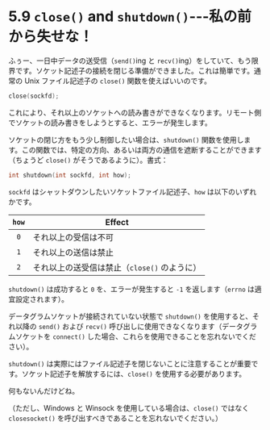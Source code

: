 # 5.9 `close()` and `shutdown()`---私の前から失せな！

ふぅー、一日中データの送受信（`send()`ing と `recv()`ing）をしていて、もう限界です。ソケット記述子の接続を閉じる準備ができました。これは簡単です。通常の Unix ファイル記述子の `close()` 関数を使えばいいのです。

```c
close(sockfd);
```

これにより、それ以上のソケットへの読み書きができなくなります。リモート側でソケットの読み書きをしようとすると、エラーが発生します。

ソケットの閉じ方をもう少し制御したい場合は、`shutdown()` 関数を使用します。この関数では、特定の方向、あるいは両方の通信を遮断することができます（ちょうど `close()` がそうであるように）。書式：

```c
int shutdown(int sockfd, int how);
```

`sockfd` はシャットダウンしたいソケットファイル記述子、`how` は以下のいずれかです。

| `how` | Effect                                       |
|:-----:|----------------------------------------------|
|  `0`  | それ以上の受信は不可                         |
|  `1`  | それ以上の送信は禁止                         |
|  `2`  | それ以上の送受信は禁止（`close()` のように） |

`shutdown()` は成功すると `0` を、エラーが発生すると `-1` を返します（`errno` は適宜設定されます）。

データグラムソケットが接続されていない状態で `shutdown()` を使用すると、それ以降の `send()` および `recv()` 呼び出しに使用できなくなります（データグラムソケットを `connect()` した場合、これらを使用できることを忘れないでください）。

`shutdown()` は実際にはファイル記述子を閉じないことに注意することが重要です。ソケット記述子を解放するには、`close()` を使用する必要があります。

何もないんだけどね。

（ただし、Windows と Winsock を使用している場合は、`close()` ではなく `closesocket()` を呼び出すべきであることを忘れないでください。）
